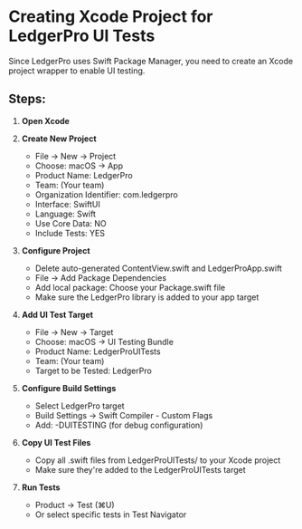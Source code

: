 # Creating Xcode Project for LedgerPro UI Tests

Since LedgerPro uses Swift Package Manager, you need to create an Xcode project wrapper to enable UI testing.

## Steps:

1. **Open Xcode**

2. **Create New Project**
   - File → New → Project
   - Choose: macOS → App
   - Product Name: LedgerPro
   - Team: (Your team)
   - Organization Identifier: com.ledgerpro
   - Interface: SwiftUI
   - Language: Swift
   - Use Core Data: NO
   - Include Tests: YES

3. **Configure Project**
   - Delete auto-generated ContentView.swift and LedgerProApp.swift
   - File → Add Package Dependencies
   - Add local package: Choose your Package.swift file
   - Make sure the LedgerPro library is added to your app target

4. **Add UI Test Target**
   - File → New → Target
   - Choose: macOS → UI Testing Bundle
   - Product Name: LedgerProUITests
   - Team: (Your team)
   - Target to be Tested: LedgerPro

5. **Configure Build Settings**
   - Select LedgerPro target
   - Build Settings → Swift Compiler - Custom Flags
   - Add: -DUITESTING (for debug configuration)

6. **Copy UI Test Files**
   - Copy all .swift files from LedgerProUITests/ to your Xcode project
   - Make sure they're added to the LedgerProUITests target

7. **Run Tests**
   - Product → Test (⌘U)
   - Or select specific tests in Test Navigator

